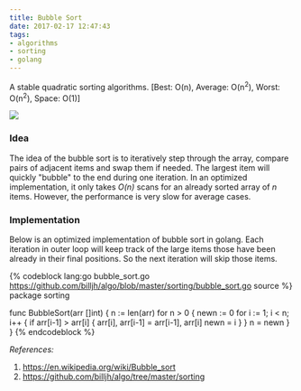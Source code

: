 ```yaml
---
title: Bubble Sort
date: 2017-02-17 12:47:43
tags:
- algorithms
- sorting
- golang
---
```


A stable quadratic sorting algorithms. [Best: O(n), Average: O(n<sup>2</sup>), Worst: O(n<sup>2</sup>), Space: O(1)]

<!-- more -->

![](https://upload.wikimedia.org/wikipedia/commons/c/c8/Bubble-sort-example-300px.gif)

### Idea

The idea of the bubble sort is to iteratively step through the array, compare pairs of adjacent items and swap them if needed. The largest item will quickly "bubble" to the end during one iteration. In an optimized implementation, it only takes _O(n)_ scans for an already sorted array of _n_ items. However, the performance is very slow for average cases.

### Implementation

Below is an optimized implementation of bubble sort in golang. Each iteration in outer loop will keep track of the large items those have been already in their final positions. So the next iteration will skip those items.

{% codeblock lang:go bubble_sort.go https://github.com/billjh/algo/blob/master/sorting/bubble_sort.go source %}
package sorting

func BubbleSort(arr []int) {
	n := len(arr)
	for n > 0 {
		newn := 0
		for i := 1; i < n; i++ {
			if arr[i-1] > arr[i] {
				arr[i], arr[i-1] = arr[i-1], arr[i]
				newn = i
			}
		}
		n = newn
	}
}
{% endcodeblock %}

_References:_
1. https://en.wikipedia.org/wiki/Bubble_sort
2. https://github.com/billjh/algo/tree/master/sorting

